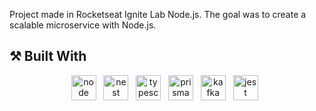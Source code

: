 Project made in Rocketseat Ignite Lab Node.js.
The goal was to create a scalable microservice with Node.js.

## ⚒️ Built With
<p align="center">
    <img height="40" src="https://cdn.worldvectorlogo.com/logos/nodejs-icon.svg" alt="node"> &nbsp
    <img height="40" src="https://cdn.worldvectorlogo.com/logos/nestjs.svg" alt="nest"> &nbsp
    <img height="40" src="https://cdn.worldvectorlogo.com/logos/typescript.svg" alt="typescript"> &nbsp
    <img height="40" src="https://cdn.worldvectorlogo.com/logos/prisma-4.svg" alt="prisma"> &nbsp
    <img height="40" src="https://cdn.worldvectorlogo.com/logos/kafka.svg" alt="kafka"> &nbsp
    <img height="40" src="https://seeklogo.com/images/J/jest-logo-F9901EBBF7-seeklogo.com.png" alt="jest"> &nbsp
</p>
